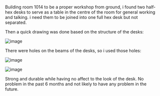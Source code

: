 

Building room 1014 to be a proper workshop from ground, i found two half-hex desks to serve as a table in the centre of the room for general working and talking. i need them to be joined into one full hex desk but not separated. 

Then a quick drawing was done based on the structure of the desks: 

![image](https://github.com/treesess/STEAMRELAY/assets/20311124/cf824513-722e-42fe-af65-54e1e5258133)

There were holes on the beams of the desks, so i used those holes: 

![image](https://github.com/treesess/STEAMRELAY/assets/20311124/5e135165-e977-4f15-8f07-476f66d42920)

![image](https://github.com/treesess/STEAMRELAY/assets/20311124/94fa8564-1e1b-48e9-a067-097b9da2c80b)

Strong and durable while having no affect to the look of the desk. No problem in the past 6 months and not likely to have any problem in the future. 

